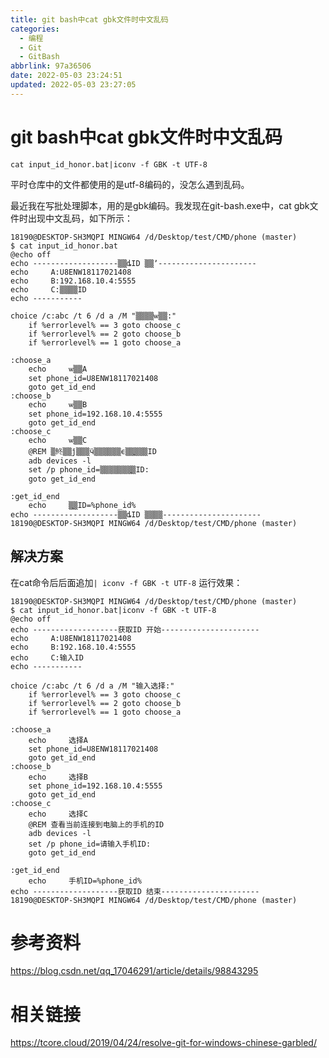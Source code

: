 ```yaml
---
title: git bash中cat gbk文件时中文乱码
categories:
  - 编程
  - Git
  - GitBash
abbrlink: 97a36506
date: 2022-05-03 23:24:51
updated: 2022-05-03 23:27:05
---
```

# git bash中cat gbk文件时中文乱码
```
cat input_id_honor.bat|iconv -f GBK -t UTF-8
```
<!-- more -->
平时仓库中的文件都使用的是utf-8编码的，没怎么遇到乱码。

最近我在写批处理脚本，用的是gbk编码。我发现在git-bash.exe中，cat gbk文件时出现中文乱码，如下所示：
```
18190@DESKTOP-SH3MQPI MINGW64 /d/Desktop/test/CMD/phone (master)
$ cat input_id_honor.bat
@echo off
echo -------------------▒▒ȡID ▒▒ʼ----------------------
echo     A:U8ENW18117021408
echo     B:192.168.10.4:5555
echo     C:▒▒▒▒ID
echo -----------

choice /c:abc /t 6 /d a /M "▒▒▒▒ѡ▒▒:"
    if %errorlevel% == 3 goto choose_c
    if %errorlevel% == 2 goto choose_b
    if %errorlevel% == 1 goto choose_a

:choose_a
    echo     ѡ▒▒A
    set phone_id=U8ENW18117021408
    goto get_id_end
:choose_b
    echo     ѡ▒▒B
    set phone_id=192.168.10.4:5555
    goto get_id_end
:choose_c
    echo     ѡ▒▒C
    @REM ▒鿴▒▒ǰ▒▒▒ӵ▒▒▒▒▒▒ϵ▒▒ֻ▒▒▒ID
    adb devices -l
    set /p phone_id=▒▒▒▒▒▒▒ֻ▒ID:
    goto get_id_end

:get_id_end
    echo     ▒ֻ▒ID=%phone_id%
echo -------------------▒▒ȡID ▒▒▒▒----------------------
18190@DESKTOP-SH3MQPI MINGW64 /d/Desktop/test/CMD/phone (master)
```

## 解决方案
在cat命令后后面追加`| iconv -f GBK -t UTF-8`
运行效果：
```
18190@DESKTOP-SH3MQPI MINGW64 /d/Desktop/test/CMD/phone (master)
$ cat input_id_honor.bat|iconv -f GBK -t UTF-8
@echo off
echo -------------------获取ID 开始----------------------
echo     A:U8ENW18117021408
echo     B:192.168.10.4:5555
echo     C:输入ID
echo -----------

choice /c:abc /t 6 /d a /M "输入选择:"
    if %errorlevel% == 3 goto choose_c
    if %errorlevel% == 2 goto choose_b
    if %errorlevel% == 1 goto choose_a

:choose_a
    echo     选择A
    set phone_id=U8ENW18117021408
    goto get_id_end
:choose_b
    echo     选择B
    set phone_id=192.168.10.4:5555
    goto get_id_end
:choose_c
    echo     选择C
    @REM 查看当前连接到电脑上的手机的ID
    adb devices -l
    set /p phone_id=请输入手机ID:
    goto get_id_end

:get_id_end
    echo     手机ID=%phone_id%
echo -------------------获取ID 结束----------------------
18190@DESKTOP-SH3MQPI MINGW64 /d/Desktop/test/CMD/phone (master)
```


# 参考资料
https://blog.csdn.net/qq_17046291/article/details/98843295
# 相关链接
https://tcore.cloud/2019/04/24/resolve-git-for-windows-chinese-garbled/